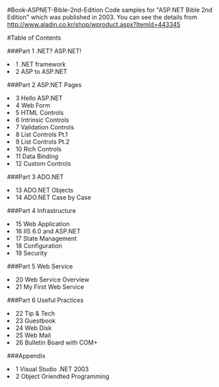 #Book-ASPNET-Bible-2nd-Edition
Code samples for "ASP.NET Bible 2nd Edition" which was published in 2003.
You can see the details from http://www.aladin.co.kr/shop/wproduct.aspx?ItemId=443345

#Table of Contents

###Part 1 .NET? ASP.NET!
<li>1 .NET framework</li>
<li>2 ASP to ASP.NET</li>

###Part 2 ASP.NET Pages
<li>3 Hello ASP.NET</li>
<li>4 Web Form</li>	
<li>5 HTML Controls</li>
<li>6 Intrinsic Controls</li>
<li>7 Validation Controls</li>
<li>8 List Controls Pt.1</li>
<li>9 List Controls Pt.2</li>
<li>10 Rich Controls</li>
<li>11 Data Binding</li>
<li>12 Custom Controls</li>

###Part 3 ADO.NET 
<li>13 ADO.NET Objects</li>
<li>14 ADO.NET Case by Case	</li>

###Part 4 Infrastructure
<li>15 Web Application</li>
<li>16 IIS 6.0 and ASP.NET	</li>
<li>17 State Management	</li>
<li>18 Configuration	</li>
<li>19 Security	</li>

###Part 5 Web Service
<li>20 Web Service Overview	</li>
<li>21 My First Web Service</li>

###Part 6 Useful Practices
<li>22 Tip & Tech	</li>
<li>23 Guestbook</li>
<li>24 Web Disk</li>
<li>25 Web Mail</li>
<li>26 Bulletin Board with COM+</li>

###Appendix
<li>1 Visual Studio .NET 2003</li>
<li>2 Object Oriendted Programming</li>


